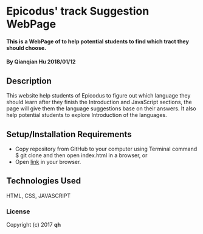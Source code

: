 # Epicodus' track Suggestion WebPage

#### This is a WebPage of to help potential students to find which tract they should choose.

#### By Qianqian Hu 2018/01/12

## Description

This website help students of Epicodus to figure out which language they should learn after they finish the  Introduction and JavaScript sections, the page will give them the language suggestions base on their answers. It also help potential students to explore Introduction of the languages.

## Setup/Installation Requirements

* Copy repository from GitHub to your computer using Terminal command $ git clone and then open index.html in a browser, or
* Open [link](https://QIANQIANHU.github.io/track/) in your browser.

## Technologies Used

HTML, CSS, JAVASCRIPT

### License

Copyright (c) 2017 **qh**

